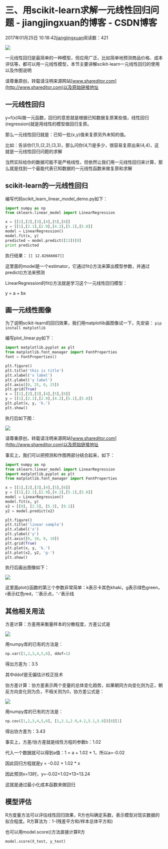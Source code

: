 # 三、用scikit-learn求解一元线性回归问题 - jiangjingxuan的博客 - CSDN博客





2017年01月25日 10:18:42[jiangjingxuan](https://me.csdn.net/jiangjingxuan)阅读数：421












![](http://www.shareditor.com/uploads/media/default/0001/01/thumb_136_default_big.jpeg)



一元线性回归是最简单的一种模型，但应用广泛，比如简单地预测商品价格、成本评估等，都可以用一元线性模型，本节主要讲解scikit-learn一元线性回归的使用以及作图说明

请尊重原创，转载请注明来源网站[www.shareditor.com](http://www.shareditor.com)以及原始链接地址

## 一元线性回归

y=f(x)叫做一元函数，回归的意思就是根据已知数据复原某些值，线性回归(regression)就是用线性的模型做回归复原。

那么一元线性回归就是：已知一批(x,y)值来复原另外未知的值。

比如：告诉你(1,1),(2,2),(3,3)，那么问你(4,?)是多少，很容易复原出来(4,4)，这就是一元线性回归问题的求解

当然实际给你的数据可能不是严格线性，但依然让我们用一元线性回归来计算，那么就是找到一个最能代表已知数据的一元线性函数来做复原和求解



## scikit-learn的一元线性回归



编写代码scikit_learn_linear_model_demo.py如下：



```python
import numpy as np
from sklearn.linear_model import LinearRegression

x = [[1],[2],[3],[4],[5],[6]]
y = [[1],[2.1],[2.9],[4.2],[5.1],[5.8]]
model = LinearRegression()
model.fit(x, y)
predicted = model.predict([13])[0]
print predicted
```

执行结果：
`[[ 12.82666667]]`


这里面的model是一个estimator，它通过fit()方法来算出模型参数，并通过predict()方法来预测

LinearRegression的fit()方法就是学习这个一元线性回归模型：

y = a + bx



## 画一元线性图像



为了说明scikit-learn的回归效果，我们用matplotlib画图像试一下，先安装：
`pip install matplotlib`


编写plot_linear.py如下：

```python
import matplotlib.pyplot as plt
from matplotlib.font_manager import FontProperties
font = FontProperties()

plt.figure()
plt.title('this is title')
plt.xlabel('x label')
plt.ylabel('y label')
plt.axis([0, 25, 0, 25])
plt.grid(True)
x = [[1],[2],[3],[4],[5],[6]]
y = [[1],[2.1],[2.9],[4.2],[5.1],[5.8]]
plt.plot(x, y, 'k.')
plt.show()
```

执行后如下图：

![](http://www.shareditor.com/uploads/media/my-context/0001/01/9e3f34d0ea66961155a1514a31d0f193707fa5d9.png)

请尊重原创，转载请注明来源网站[www.shareditor.com](http://www.shareditor.com)以及原始链接地址

事实上，我们可以把预测和作图两部分结合起来，如下：



```python
import numpy as np
from sklearn.linear_model import LinearRegression
import matplotlib.pyplot as plt
from matplotlib.font_manager import FontProperties

x = [[1],[2],[3],[4],[5],[6]]
y = [[1],[2.1],[2.9],[4.2],[5.1],[5.8]]
model = LinearRegression()
model.fit(x, y)
x2 = [[0], [2.5], [5.3], [9.1]]
y2 = model.predict(x2)

plt.figure()
plt.title('linear sample')
plt.xlabel('x')
plt.ylabel('y')
plt.axis([0, 10, 0, 10])
plt.grid(True)
plt.plot(x, y, 'k.')
plt.plot(x2, y2, 'g-')
plt.show()
```



执行后画出图像如下：

![](http://www.shareditor.com/uploads/media/my-context/0001/01/5817c1dfb64abacc3811b88ec69931bdd8ff85fc.png)

这里面plot()函数的第三个参数非常简单：k表示卡其色khaki，g表示绿色green，r表示红色red，'.'表示点，'-'表示线





## 其他相关用法



方差计算：方差用来衡量样本的分散程度，方差公式是

![](http://www.shareditor.com/uploads/media/my-context/0001/01/cc013f579d8c142c0b717d4b606ab212871a18da.png)

用numpy库的已有的方法是：

```python
np.var([1,2,3,4,5,6], ddof=1)
```

得出方差为：3.5

其中ddof是无偏估计校正技术



协方差计算：协方差表示两个变量的总体变化趋势，如果朝同方向变化则为正，朝反方向变化则为负，不相关则为0，协方差公式是：

![](http://www.shareditor.com/uploads/media/my-context/0001/01/673891e505c7e1ea8594ff5c96bd7478168ef4d6.png)

用numpy库的已有的方法是：

```python
np.cov([1,2,3,4,5,6], [1,2.1,2.9,4.2,5.1,5.8])[0][1]
```

得出协方差为：3.43



事实上，方差/协方差就是线性方程的参数b：1.02

代入一个数据就可以得到a值：1 = a + 1.02 * 1，所以a=-0.02

因此回归方程就是y = -0.02 + 1.02 * x

因此预测x=13时，y=-0.02+1.02*13=13.24

这就是通过最小化成本函数来做回归



## 模型评估



R方度量方法可以评估线性回归效果，R方也叫确定系数，表示模型对现实数据的拟合程度。R方算法为：1-(残差平方和/样本总体平方和)

也可以用model.score()方法直接计算R方

```python
model.score(X_test, y_test)
```






